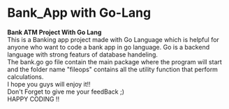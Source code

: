 # Bank_App with Go-Lang
<b>Bank ATM Project With Go Lang</b>
<br>
This is a Banking app project made with Go Language which is helpful for anyone who want to 
code a bank app in go language. Go is a backend language with strong featurs of database handeling.
<br>
The bank.go go file contain the main package where the program will start and the folder name "fileops" contains all the utility function that perform calculations.
<br>
    I hope you guys will enjoy it!!
<br>
        Don't Forget to give me your feedBack ;)
<br>
HAPPY CODING !!
